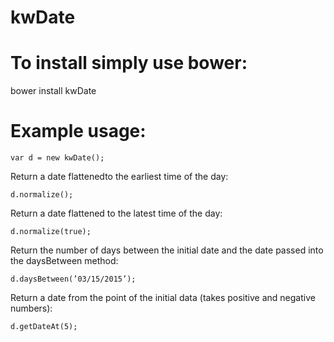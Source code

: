 # kwDate

# To install simply use bower:
bower install kwDate

# Example usage:

    var d = new kwDate();

Return a date flattenedto the earliest time of the day:

    d.normalize();
    
Return a date flattened to the latest time of the day:

    d.normalize(true);

Return the number of days between the initial date and the date passed into the daysBetween method:

    d.daysBetween(’03/15/2015’);

Return a date from the point of the initial data (takes positive and negative numbers):

    d.getDateAt(5);
